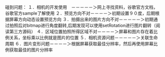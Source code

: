 碰到问题：
    １．相机的开发使用　－－－－－＞网上寻找资料，谷歌官方文档，谷歌官方sample了解使用
    ２．预览方向不对－－－－＞初期设置９０度，后期根据屏幕方向动态设置预览方向
    ３．拍摄出来的图片方向不对－－－－－＞初期通过拍照后对bitmap进行角度翻转,后期发现可以使用setRotation进行图片翻转（阅读第三方源码）
    ４．区域位置拍照所得区域不对－－－－＞屏幕和图片存在着比例关系，坐标乘以比例就是图片的位置
    ５．相机资源问题－－－－－＞关联生命周期
    ６．图片变形问题－－－－＞根据屏幕获取最佳分辨率，然后再使用屏幕比例获取最佳的图片分辨率
